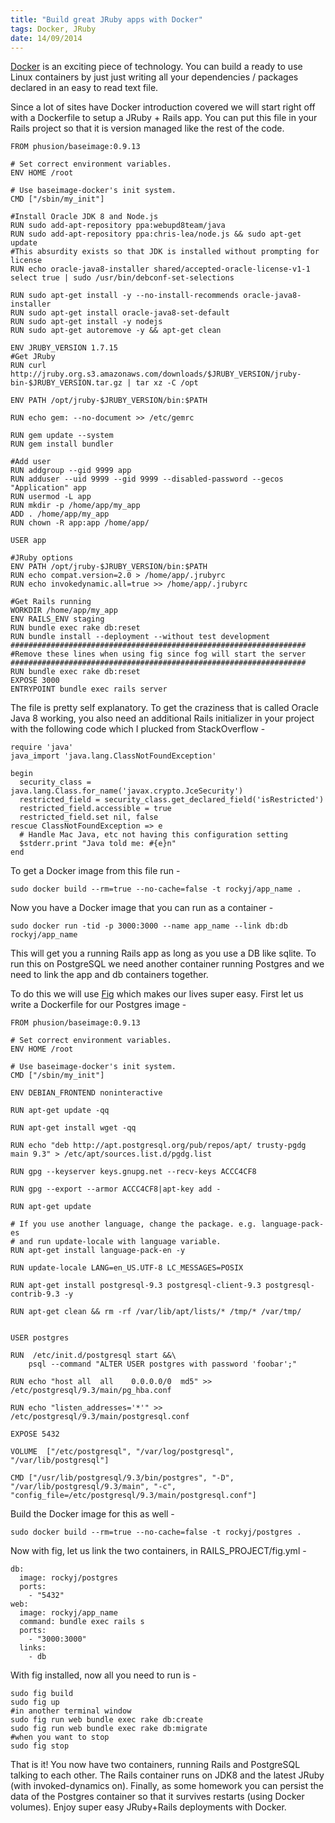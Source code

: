 ```yaml
---
title: "Build great JRuby apps with Docker"
tags: Docker, JRuby
date: 14/09/2014
---
```


[Docker](http://docker.io) is an exciting piece of technology. You can build a ready to use Linux containers by just just writing all your dependencies / packages declared in an easy to read text file.

Since a lot of sites have Docker introduction covered we will start right off with a Dockerfile to setup a JRuby + Rails app. You can put this file in your Rails project so that it is version managed like the rest of the code.

    FROM phusion/baseimage:0.9.13

    # Set correct environment variables.
    ENV HOME /root

    # Use baseimage-docker's init system.
    CMD ["/sbin/my_init"]

    #Install Oracle JDK 8 and Node.js
    RUN sudo add-apt-repository ppa:webupd8team/java
    RUN sudo add-apt-repository ppa:chris-lea/node.js && sudo apt-get update
    #This absurdity exists so that JDK is installed without prompting for license
    RUN echo oracle-java8-installer shared/accepted-oracle-license-v1-1 select true | sudo /usr/bin/debconf-set-selections

    RUN sudo apt-get install -y --no-install-recommends oracle-java8-installer
    RUN sudo apt-get install oracle-java8-set-default
    RUN sudo apt-get install -y nodejs
    RUN sudo apt-get autoremove -y && apt-get clean

    ENV JRUBY_VERSION 1.7.15
    #Get JRuby
    RUN curl http://jruby.org.s3.amazonaws.com/downloads/$JRUBY_VERSION/jruby-bin-$JRUBY_VERSION.tar.gz | tar xz -C /opt

    ENV PATH /opt/jruby-$JRUBY_VERSION/bin:$PATH

    RUN echo gem: --no-document >> /etc/gemrc

    RUN gem update --system
    RUN gem install bundler

    #Add user
    RUN addgroup --gid 9999 app
    RUN adduser --uid 9999 --gid 9999 --disabled-password --gecos "Application" app
    RUN usermod -L app
    RUN mkdir -p /home/app/my_app
    ADD . /home/app/my_app
    RUN chown -R app:app /home/app/

    USER app

    #JRuby options
    ENV PATH /opt/jruby-$JRUBY_VERSION/bin:$PATH
    RUN echo compat.version=2.0 > /home/app/.jrubyrc
    RUN echo invokedynamic.all=true >> /home/app/.jrubyrc

    #Get Rails running
    WORKDIR /home/app/my_app
    ENV RAILS_ENV staging
    RUN bundle exec rake db:reset
    RUN bundle install --deployment --without test development
    ##################################################################
    #Remove these lines when using fig since fog will start the server
    ##################################################################
    RUN bundle exec rake db:reset
    EXPOSE 3000
    ENTRYPOINT bundle exec rails server

The file is pretty self explanatory. To get the craziness that is called Oracle Java 8 working, you also need an additional Rails initializer in your project with the following code which I plucked from StackOverflow -

    require 'java'
    java_import 'java.lang.ClassNotFoundException'

    begin
      security_class = java.lang.Class.for_name('javax.crypto.JceSecurity')
      restricted_field = security_class.get_declared_field('isRestricted')
      restricted_field.accessible = true
      restricted_field.set nil, false
    rescue ClassNotFoundException => e
      # Handle Mac Java, etc not having this configuration setting
      $stderr.print "Java told me: #{e}n"
    end

To get a Docker image from this file run -

    sudo docker build --rm=true --no-cache=false -t rockyj/app_name .

Now you have a Docker image that you can run as a container -

    sudo docker run -tid -p 3000:3000 --name app_name --link db:db rockyj/app_name

This will get you a running Rails app as long as you use a DB like sqlite. To run this on PostgreSQL we need another container running Postgres and we need to link the app and db containers together.

To do this we will use [Fig](http://www.fig.sh/) which makes our lives super easy. First let us write a Dockerfile for our Postgres image -

    FROM phusion/baseimage:0.9.13

    # Set correct environment variables.
    ENV HOME /root

    # Use baseimage-docker's init system.
    CMD ["/sbin/my_init"]

    ENV DEBIAN_FRONTEND noninteractive

    RUN apt-get update -qq

    RUN apt-get install wget -qq

    RUN echo "deb http://apt.postgresql.org/pub/repos/apt/ trusty-pgdg main 9.3" > /etc/apt/sources.list.d/pgdg.list

    RUN gpg --keyserver keys.gnupg.net --recv-keys ACCC4CF8

    RUN gpg --export --armor ACCC4CF8|apt-key add -

    RUN apt-get update

    # If you use another language, change the package. e.g. language-pack-es
    # and run update-locale with language variable.
    RUN apt-get install language-pack-en -y

    RUN update-locale LANG=en_US.UTF-8 LC_MESSAGES=POSIX

    RUN apt-get install postgresql-9.3 postgresql-client-9.3 postgresql-contrib-9.3 -y

    RUN apt-get clean && rm -rf /var/lib/apt/lists/* /tmp/* /var/tmp/


    USER postgres

    RUN  /etc/init.d/postgresql start &&\
        psql --command "ALTER USER postgres with password 'foobar';"

    RUN echo "host all  all    0.0.0.0/0  md5" >> /etc/postgresql/9.3/main/pg_hba.conf

    RUN echo "listen_addresses='*'" >> /etc/postgresql/9.3/main/postgresql.conf

    EXPOSE 5432

    VOLUME  ["/etc/postgresql", "/var/log/postgresql", "/var/lib/postgresql"]

    CMD ["/usr/lib/postgresql/9.3/bin/postgres", "-D", "/var/lib/postgresql/9.3/main", "-c", "config_file=/etc/postgresql/9.3/main/postgresql.conf"]

Build the Docker image for this as well -

    sudo docker build --rm=true --no-cache=false -t rockyj/postgres .

Now with fig, let us link the two containers, in RAILS_PROJECT/fig.yml -

    db:
      image: rockyj/postgres
      ports:
        - "5432"
    web:
      image: rockyj/app_name
      command: bundle exec rails s
      ports:
        - "3000:3000"
      links:
        - db

With fig installed, now all you need to run is -

    sudo fig build
    sudo fig up
    #in another terminal window
    sudo fig run web bundle exec rake db:create
    sudo fig run web bundle exec rake db:migrate
    #when you want to stop
    sudo fig stop

That is it! You now have two containers, running Rails and PostgreSQL talking to each other. The Rails container runs on JDK8 and the latest JRuby (with invoked-dynamics on). Finally, as some homework you can persist the data of the Postgres container so that it survives restarts (using Docker volumes). Enjoy super easy JRuby+Rails deployments with Docker.
